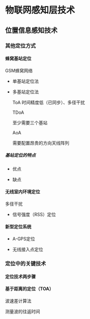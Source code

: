 # 物联网感知层技术

## 位置信息感知技术

### 其他定位方式

#### 蜂窝基站定位

GSM蜂窝网络

- 单基站定位法

- 多基站定位法

    ToA 时间精度低（已同步）、多径干扰

    TDoA

    至少需要三个基站

    AoA

    需要配置昂贵的方向天线阵列

##### 基站定位的特点

- 优点

- 缺点

#### 无线室内环境定位

多径干扰

- 信号强度（RSS）定位

#### 新型定位系统

- A-GPS定位

- 无线接入点定位

### 定位中的关键技术

#### 定位技术两步骤

#### 基于距离的定位（TOA）

波速差计算法

测量波的往返时间

####
